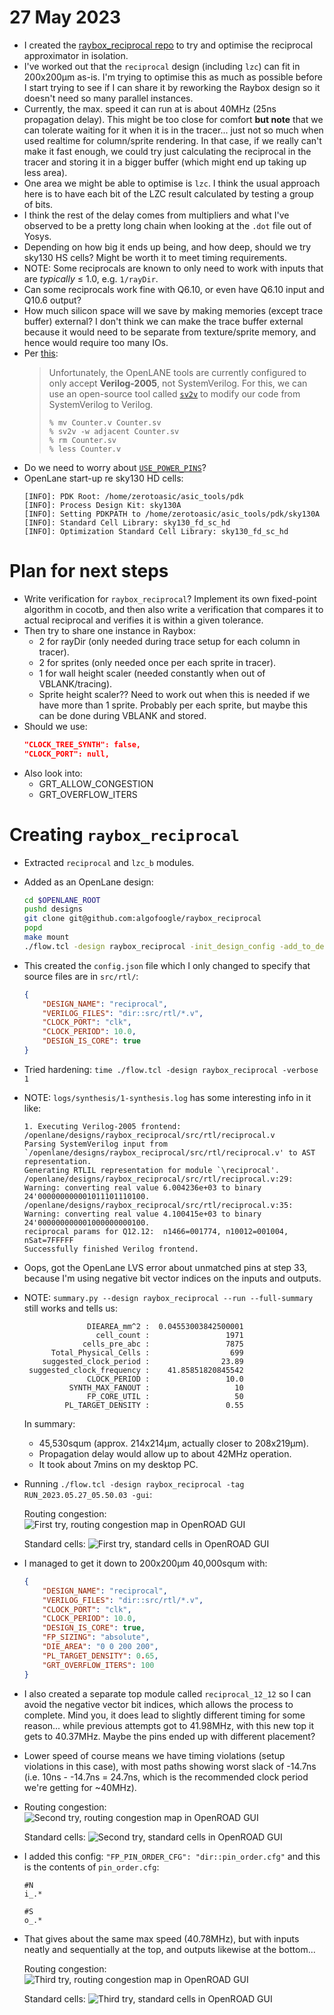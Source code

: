 # 27 May 2023

*   I created the [raybox_reciprocal repo](https://github.com/algofoogle/raybox_reciprocal)
    to try and optimise the reciprocal approximator in isolation. 
*   I've worked out that the `reciprocal` design (including `lzc`) can fit in 200x200&micro;m
    as-is. I'm trying to optimise this as much as possible before I start trying to see if I
    can share it by reworking the Raybox design so it doesn't need so many parallel instances.
*   Currently, the max. speed it can run at is about 40MHz (25ns propagation delay).
    This might be too close for comfort **but note** that we can tolerate waiting for it when
    it is in the tracer... just not so much when used realtime for column/sprite rendering.
    In that case, if we really can't make it fast enough, we could try just calculating the
    reciprocal in the tracer and storing it in a bigger buffer (which might end up taking up
    less area).
*   One area we might be able to optimise is `lzc`. I think the usual approach here is to have
    each bit of the LZC result calculated by testing a group of bits.
*   I think the rest of the delay comes from multipliers and what I've observed to be a pretty
    long chain when looking at the `.dot` file out of Yosys.
*   Depending on how big it ends up being, and how deep, should we try sky130 HS cells?
    Might be worth it to meet timing requirements.
*   NOTE: Some reciprocals are known to only need to work with inputs that are *typically*
    &le; 1.0, e.g. `1/rayDir`.
*   Can some reciprocals work fine with Q6.10, or even have Q6.10 input and Q10.6 output?
*   How much silicon space will we save by making memories (except trace buffer) external?
    I don't think we can make the trace buffer external because it would need to be separate
    from texture/sprite memory, and hence would require too many IOs.
*   Per [this](https://cornell-c2s2.github.io/ece5745_sec7/#switching-over-to-openlane):
    >   Unfortunately, the OpenLANE tools are currently configured to only accept **Verilog-2005**,
    >   not SystemVerilog. For this, we can use an open-source tool called
    >   [`sv2v`](https://github.com/zachjs/sv2v) to modify our code from SystemVerilog to Verilog.
    >
    >   ```
    >   % mv Counter.v Counter.sv
    >   % sv2v -w adjacent Counter.sv
    >   % rm Counter.sv
    >   % less Counter.v
    >   ```
*   Do we need to worry about [`USE_POWER_PINS`](https://cornell-c2s2.github.io/ece5745_sec7/#switching-over-to-openlane:~:text=another%20change%20we%20have%20to%20make%20to%20our%20Verilog%20file%20is%20to%20explicitly%20tell%20the%20OpenLANE%20scripts%20what%20type%20of%20power%20we%20want%20routed%20to%20the%20cells%20in%20our%20design)?
*   OpenLane start-up re sky130 HD cells:
    ```
    [INFO]: PDK Root: /home/zerotoasic/asic_tools/pdk
    [INFO]: Process Design Kit: sky130A
    [INFO]: Setting PDKPATH to /home/zerotoasic/asic_tools/pdk/sky130A
    [INFO]: Standard Cell Library: sky130_fd_sc_hd
    [INFO]: Optimization Standard Cell Library: sky130_fd_sc_hd
    ```


# Plan for next steps

*   Write verification for `raybox_reciprocal`? Implement its own fixed-point algorithm in cocotb, and then
    also write a verification that compares it to actual reciprocal and verifies it is within a given tolerance.
*   Then try to share one instance in Raybox:
    *   2 for rayDir (only needed during trace setup for each column in tracer).
    *   2 for sprites (only needed once per each sprite in tracer).
    *   1 for wall height scaler (needed constantly when out of VBLANK/tracing).
    *   Sprite height scaler?? Need to work out when this is needed if we have more than 1 sprite.
        Probably per each sprite, but maybe this can be done during VBLANK and stored.
*   Should we use:
    ```json
    "CLOCK_TREE_SYNTH": false,
    "CLOCK_PORT": null,
    ```
*   Also look into:
    *   GRT_ALLOW_CONGESTION
    *   GRT_OVERFLOW_ITERS


# Creating `raybox_reciprocal`

*   Extracted `reciprocal` and `lzc_b` modules.
*   Added as an OpenLane design:
    ```bash
    cd $OPENLANE_ROOT
    pushd designs
    git clone git@github.com:algofoogle/raybox_reciprocal
    popd
    make mount
    ./flow.tcl -design raybox_reciprocal -init_design_config -add_to_designs
    ```
*   This created the `config.json` file which I only changed to specify that source files are
    in `src/rtl/`:
    ```json
    {
        "DESIGN_NAME": "reciprocal",
        "VERILOG_FILES": "dir::src/rtl/*.v",
        "CLOCK_PORT": "clk",
        "CLOCK_PERIOD": 10.0,
        "DESIGN_IS_CORE": true
    }

    ```
*   Tried hardening: `time ./flow.tcl -design raybox_reciprocal -verbose 1`
*   NOTE: `logs/synthesis/1-synthesis.log` has some interesting info in it like:
    ```
    1. Executing Verilog-2005 frontend: /openlane/designs/raybox_reciprocal/src/rtl/reciprocal.v
    Parsing SystemVerilog input from `/openlane/designs/raybox_reciprocal/src/rtl/reciprocal.v' to AST representation.
    Generating RTLIL representation for module `\reciprocal'.
    /openlane/designs/raybox_reciprocal/src/rtl/reciprocal.v:29: Warning: converting real value 6.004236e+03 to binary 24'000000000001011101110100.
    /openlane/designs/raybox_reciprocal/src/rtl/reciprocal.v:35: Warning: converting real value 4.100415e+03 to binary 24'000000000001000000000100.
    reciprocal params for Q12.12:  n1466=001774, n10012=001004, nSat=7FFFFF
    Successfully finished Verilog frontend.
    ```
*   Oops, got the OpenLane LVS error about unmatched pins at step 33, because I'm using negative bit vector indices
    on the inputs and outputs.
*   NOTE: `summary.py --design raybox_reciprocal --run --full-summary` still works and tells us:
    ```
                  DIEAREA_mm^2 :  0.04553003842500001
                    cell_count :                 1971
                 cells_pre_abc :                 7875
          Total_Physical_Cells :                  699
        suggested_clock_period :                23.89
     suggested_clock_frequency :    41.85851820845542
                  CLOCK_PERIOD :                 10.0
              SYNTH_MAX_FANOUT :                   10
                  FP_CORE_UTIL :                   50
             PL_TARGET_DENSITY :                 0.55
    ```
    In summary:
    *   45,530squm (approx. 214x214&micro;m, actually closer to 208x219&micro;m).
    *   Propagation delay would allow up to about 42MHz operation.
    *   It took about 7mins on my desktop PC.
*   Running `./flow.tcl -design raybox_reciprocal -tag RUN_2023.05.27_05.50.03 -gui`:

    Routing congestion:
    ![First try, routing congestion map in OpenROAD GUI](./i/0087-try1-congestion.png)

    Standard cells:
    ![First try, standard cells in OpenROAD GUI](./i/0087-try1-cells.png)
*   I managed to get it down to 200x200&micro;m 40,000squm with:
    ```json
    {
        "DESIGN_NAME": "reciprocal",
        "VERILOG_FILES": "dir::src/rtl/*.v",
        "CLOCK_PORT": "clk",
        "CLOCK_PERIOD": 10.0,
        "DESIGN_IS_CORE": true,
        "FP_SIZING": "absolute",
        "DIE_AREA": "0 0 200 200",
        "PL_TARGET_DENSITY": 0.65,
        "GRT_OVERFLOW_ITERS": 100
    }
    ```
*   I also created a separate top module called `reciprocal_12_12` so I can avoid the negative vector bit indices,
    which allows the process to complete. Mind you, it does lead to slightly different timing for some reason...
    while previous attempts got to 41.98MHz, with this new top it gets to 40.37MHz. Maybe the pins ended up with
    different placement?
*   Lower speed of course means we have timing violations (setup violations in this case), with most paths showing
    worst slack of -14.7ns (i.e. 10ns - -14.7ns = 24.7ns, which is the recommended clock period we're getting
    for ~40MHz).
*   Routing congestion:
    ![Second try, routing congestion map in OpenROAD GUI](./i/0087-try2-congestion.png)

    Standard cells:
    ![Second try, standard cells in OpenROAD GUI](./i/0087-try2-cells.png)
*   I added this config: `"FP_PIN_ORDER_CFG": "dir::pin_order.cfg"` and this is the contents of `pin_order.cfg`:
    ```
    #N
    i_.*

    #S
    o_.*

    ```
*   That gives about the same max speed (40.78MHz), but with inputs neatly and sequentially at the top,
    and outputs likewise at the bottom...

    Routing congestion:
    ![Third try, routing congestion map in OpenROAD GUI](./i/0087-try3-congestion.png)

    Standard cells:
    ![Third try, standard cells in OpenROAD GUI](./i/0087-try3-cells.png)
